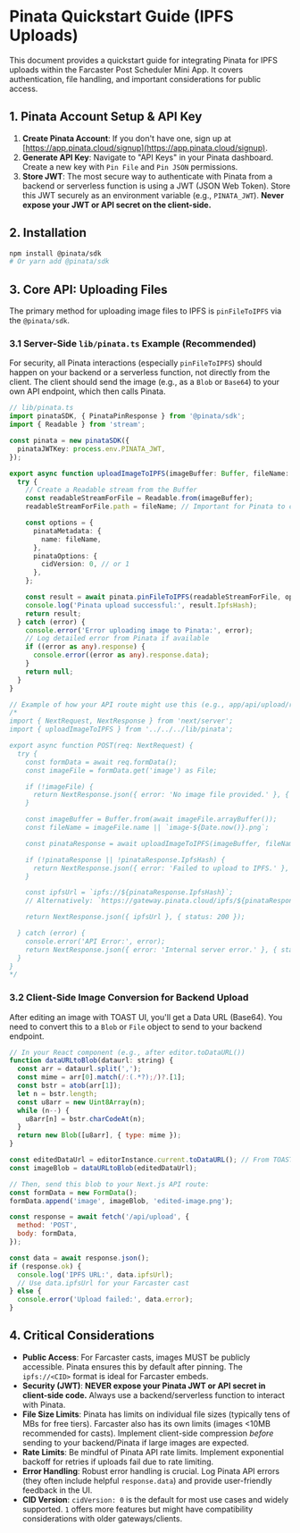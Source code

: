 # Pinata Quickstart Guide (IPFS Uploads)

This document provides a quickstart guide for integrating Pinata for IPFS uploads within the Farcaster Post Scheduler Mini App. It covers authentication, file handling, and important considerations for public access.

## 1. Pinata Account Setup & API Key

1.  **Create Pinata Account**: If you don't have one, sign up at [https://app.pinata.cloud/signup](https://app.pinata.cloud/signup).
2.  **Generate API Key**: Navigate to "API Keys" in your Pinata dashboard. Create a new key with `Pin File` and `Pin JSON` permissions.
3.  **Store JWT**: The most secure way to authenticate with Pinata from a backend or serverless function is using a JWT (JSON Web Token). Store this JWT securely as an environment variable (e.g., `PINATA_JWT`). **Never expose your JWT or API secret on the client-side.**

## 2. Installation

```bash
npm install @pinata/sdk
# Or yarn add @pinata/sdk
```

## 3. Core API: Uploading Files

The primary method for uploading image files to IPFS is `pinFileToIPFS` via the `@pinata/sdk`.

### 3.1 Server-Side `lib/pinata.ts` Example (Recommended)

For security, all Pinata interactions (especially `pinFileToIPFS`) should happen on your backend or a serverless function, not directly from the client. The client should send the image (e.g., as a `Blob` or `Base64`) to your own API endpoint, which then calls Pinata.

```typescript
// lib/pinata.ts
import pinataSDK, { PinataPinResponse } from '@pinata/sdk';
import { Readable } from 'stream';

const pinata = new pinataSDK({
  pinataJWTKey: process.env.PINATA_JWT,
});

export async function uploadImageToIPFS(imageBuffer: Buffer, fileName: string): Promise<PinataPinResponse | null> {
  try {
    // Create a Readable stream from the Buffer
    const readableStreamForFile = Readable.from(imageBuffer);
    readableStreamForFile.path = fileName; // Important for Pinata to correctly name the file

    const options = {
      pinataMetadata: {
        name: fileName,
      },
      pinataOptions: {
        cidVersion: 0, // or 1
      },
    };

    const result = await pinata.pinFileToIPFS(readableStreamForFile, options);
    console.log('Pinata upload successful:', result.IpfsHash);
    return result;
  } catch (error) {
    console.error('Error uploading image to Pinata:', error);
    // Log detailed error from Pinata if available
    if ((error as any).response) {
      console.error((error as any).response.data);
    }
    return null;
  }
}

// Example of how your API route might use this (e.g., app/api/upload/route.ts)
/*
import { NextRequest, NextResponse } from 'next/server';
import { uploadImageToIPFS } from '../../../lib/pinata';

export async function POST(req: NextRequest) {
  try {
    const formData = await req.formData();
    const imageFile = formData.get('image') as File;

    if (!imageFile) {
      return NextResponse.json({ error: 'No image file provided.' }, { status: 400 });
    }

    const imageBuffer = Buffer.from(await imageFile.arrayBuffer());
    const fileName = imageFile.name || `image-${Date.now()}.png`;

    const pinataResponse = await uploadImageToIPFS(imageBuffer, fileName);

    if (!pinataResponse || !pinataResponse.IpfsHash) {
      return NextResponse.json({ error: 'Failed to upload to IPFS.' }, { status: 500 });
    }

    const ipfsUrl = `ipfs://${pinataResponse.IpfsHash}`;
    // Alternatively: `https://gateway.pinata.cloud/ipfs/${pinataResponse.IpfsHash}`

    return NextResponse.json({ ipfsUrl }, { status: 200 });

  } catch (error) {
    console.error('API Error:', error);
    return NextResponse.json({ error: 'Internal server error.' }, { status: 500 });
  }
}
*/
```

### 3.2 Client-Side Image Conversion for Backend Upload

After editing an image with TOAST UI, you'll get a Data URL (Base64). You need to convert this to a `Blob` or `File` object to send to your backend endpoint.

```javascript
// In your React component (e.g., after editor.toDataURL())
function dataURLtoBlob(dataurl: string) {
  const arr = dataurl.split(',');
  const mime = arr[0].match(/:(.*?);/)?.[1];
  const bstr = atob(arr[1]);
  let n = bstr.length;
  const u8arr = new Uint8Array(n);
  while (n--) {
    u8arr[n] = bstr.charCodeAt(n);
  }
  return new Blob([u8arr], { type: mime });
}

const editedDataUrl = editorInstance.current.toDataURL(); // From TOAST UI
const imageBlob = dataURLtoBlob(editedDataUrl);

// Then, send this blob to your Next.js API route:
const formData = new FormData();
formData.append('image', imageBlob, 'edited-image.png');

const response = await fetch('/api/upload', {
  method: 'POST',
  body: formData,
});

const data = await response.json();
if (response.ok) {
  console.log('IPFS URL:', data.ipfsUrl);
  // Use data.ipfsUrl for your Farcaster cast
} else {
  console.error('Upload failed:', data.error);
}
```

## 4. Critical Considerations

-   **Public Access**: For Farcaster casts, images MUST be publicly accessible. Pinata ensures this by default after pinning. The `ipfs://<CID>` format is ideal for Farcaster embeds.
-   **Security (JWT)**: **NEVER expose your Pinata JWT or API secret in client-side code.** Always use a backend/serverless function to interact with Pinata.
-   **File Size Limits**: Pinata has limits on individual file sizes (typically tens of MBs for free tiers). Farcaster also has its own limits (images <10MB recommended for casts). Implement client-side compression *before* sending to your backend/Pinata if large images are expected.
-   **Rate Limits**: Be mindful of Pinata API rate limits. Implement exponential backoff for retries if uploads fail due to rate limiting.
-   **Error Handling**: Robust error handling is crucial. Log Pinata API errors (they often include helpful `response.data`) and provide user-friendly feedback in the UI.
-   **CID Version**: `cidVersion: 0` is the default for most use cases and widely supported. `1` offers more features but might have compatibility considerations with older gateways/clients.
